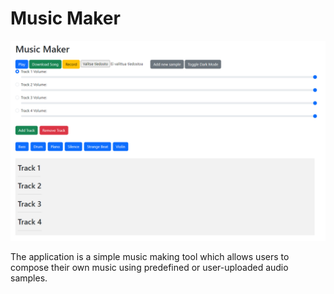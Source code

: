 # Music Maker

![Music Maker Preview](https://raw.githubusercontent.com/joonanykanen/music-maker/main/screen.png)

The application is a simple music making tool which allows users to compose their own music using predefined or user-uploaded audio samples.